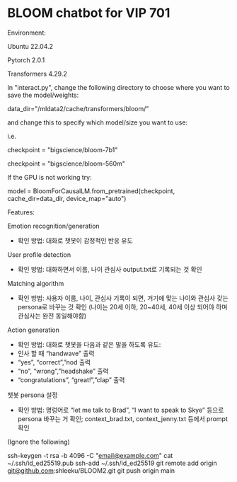 # BLOOM chatbot for VIP 701 

Environment:

Ubuntu 22.04.2

Pytorch 2.0.1

Transformers 4.29.2


In "interact.py", change the following directory to choose where you want to save the model/weights:

data_dir="/mldata2/cache/transformers/bloom/"

and change this to specify which model/size you want to use:

i.e.

checkpoint = "bigscience/bloom-7b1"

checkpoint = "bigscience/bloom-560m"

If the GPU is not working try:

model = BloomForCausalLM.from_pretrained(checkpoint, cache_dir=data_dir, device_map="auto")

Features:

Emotion recognition/generation  
-	확인 방법: 대화로 챗봇이 감정적인 반응 유도

User profile detection    
-	확인 방법: 대화하면서 이름, 나이 관심사 output.txt로 기록되는 것 확인

Matching algorithm  
-	확인 방법: 사용자 이름, 나이, 관심사 기록이 되면, 거기에 맞는 나이와 관심사 갖는 persona로 바꾸는 것 확인 (나이는 20세 이하, 20~40세, 40세 이상 되어야 하며 관심사는 완전 동일해야함)
	
Action generation  
-	확인 방법: 대화로 챗봇을 다음과 같은 말을 하도록 유도:  
-	인사 할 때 “handwave” 출력  
-	“yes”, “correct”,”nod 출력  
-	“no”, “wrong”,”headshake” 출력  
-	“congratulations”, “great!”,”clap” 출력  

챗봇 persona 설정  
-	확인 방법: 명렁어로 “let me talk to Brad”, “I want to speak to Skye” 등으로 persona 바꾸는 거 확인; context_brad.txt, context_jenny.txt 등에서 prompt 확인


(Ignore the following)

ssh-keygen -t rsa -b 4096 -C "email@example.com"
cat ~/.ssh/id_ed25519.pub
ssh-add ~/.ssh/id_ed25519
git remote add origin git@github.com:shleeku/BLOOM2.git
git push origin main
